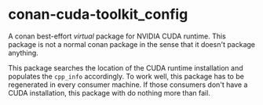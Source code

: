 # conan-cuda-toolkit_config

A conan best-effort *virtual* package for NVIDIA CUDA runtime.
This package is not a normal conan package in the sense that it doesn't package anything.

This package searches the location of the CUDA runtime installation and populates the `cpp_info` accordingly.
To work well, this package has to be regenerated in every consumer machine.
If those consumers don't have a CUDA installation, this package with do nothing more than fail.
